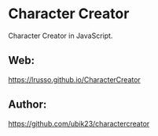 # Character Creator

Character Creator in JavaScript.

## Web:

https://lrusso.github.io/CharacterCreator

## Author:

https://github.com/ubik23/charactercreator
